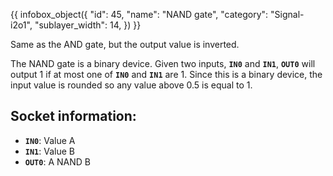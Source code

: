 {{ infobox_object({
	"id": 45,
	"name": "NAND gate",
	"category": "Signal-i2o1",
	"sublayer_width": 14,
}) }}

Same as the AND gate, but the output value is inverted.

The NAND gate is a binary device. Given two inputs, **`IN0`** and **`IN1`**, **`OUT0`** will output 1 if at most one of **`IN0`** and **`IN1`** are 1. Since this is a binary device, the input value is rounded so any value above 0.5 is equal to 1.

## Socket information:
- **`IN0`**: Value A
- **`IN1`**: Value B
- **`OUT0`**: A NAND B